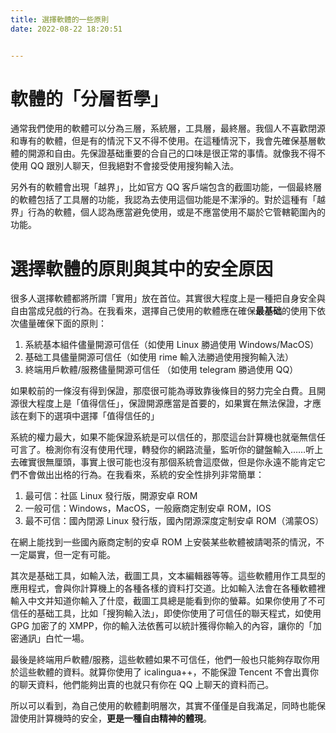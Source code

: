 ```yaml
---
title: 選擇軟體的一些原則
date: 2022-08-22 18:20:51


---
```


# 軟體的「分層哲學」

通常我們使用的軟體可以分為三層，系統層，工具層，最終層。我個人不喜歡閉源和專有的軟體，但是有的情況下又不得不使用。在這種情況下，我會先確保基層軟體的開源和自由。先保證基础重要的合自己的口味是很正常的事情。就像我不得不使用 QQ 跟別人聊天，但我絕對不會接受使用搜狗輸入法。

另外有的軟體會出現「越界」，比如官方 QQ 客戶端包含的截圖功能，一個最終層的軟體包括了工具層的功能，我認為去使用這個功能是不潔淨的。對於這種有「越界」行為的軟體，個人認為應當避免使用，或是不應當使用不屬於它管轄範圍內的功能。

# 選擇軟體的原則與其中的安全原因

很多人選擇軟體都將所謂「實用」放在首位。其實很大程度上是一種把自身安全與自由當成兒戲的行為。在我看來，選擇自己使用的軟體應在確保**最基础**的使用下依次儘量確保下面的原則：
1. 系統基本組件儘量開源可信任（如使用 Linux 勝過使用 Windows/MacOS）
2. 基础工具儘量開源可信任（如使用 rime 輸入法勝過使用搜狗輸入法）
3. 終端用戶軟體/服務儘量開源可信任 （如使用 telegram 勝過使用 QQ）

如果較前的一條沒有得到保證，那麼很可能為導致靠後條目的努力完全白費。且開源很大程度上是「值得信任」，保證開源應當是首要的，如果實在無法保證，才應該在剩下的選項中選擇「值得信任的」

系統的權力最大，如果不能保證系統是可以信任的，那麼這台計算機也就毫無信任可言了。檢測你有沒有使用代理，轉發你的網路流量，監听你的鍵盤輸入……听上去確實很無厘頭，事實上很可能也沒有那個系統會這麼做，但是你永遠不能肯定它們不會做出出格的行為。在我看來，系統的安全性排列非常簡單：
1. 最可信：社區 Linux 發行版，開源安卓 ROM
2. 一般可信：Windows，MacOS，一般廠商定制安卓 ROM，IOS
3. 最不可信：國內閉源 Linux 發行版，國內閉源深度定制安卓 ROM（鴻蒙OS）

在網上能找到一些國內廠商定制的安卓 ROM 上安裝某些軟體被請喝茶的情況，不一定屬實，但一定有可能。

其次是基础工具，如輸入法，截圖工具，文本編輯器等等。這些軟體用作工具型的應用程式，會與你計算機上的各種各樣的資料打交道。比如輸入法會在各種軟體裡輸入中文并知道你輸入了什麼，截圖工具總是能看到你的螢幕。如果你使用了不可信任的基础工具，比如「搜狗輸入法」，即使你使用了可信任的聯天程式，如使用 GPG 加密了的 XMPP，你的輸入法依舊可以統計獲得你輸入的內容，讓你的「加密通訊」白忙一場。

最後是終端用戶軟體/服務，這些軟體如果不可信任，他們一般也只能夠存取你用於這些軟體的資料。就算你使用了 icalingua++，不能保證 Tencent 不會出賣你的聊天資料，他們能夠出賣的也就只有你在 QQ 上聊天的資料而己。

所以可以看到，為自己使用的軟體劃明層次，其實不僅僅是自我滿足，同時也能保證使用計算機時的安全，**更是一種自由精神的體現**。
